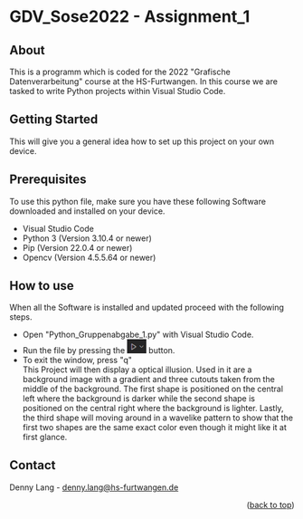 # GDV_Sose2022 - Assignment_1

<!-- ABOUT -->
## About
This is a programm which is coded for the 2022 "Grafische Datenverarbeitung" course at the HS-Furtwangen. In this course we are tasked to write Python projects within Visual Studio Code.

<!-- GETTING STARTED -->
## Getting Started
This will give you a general idea how to set up this project on your own device.


## Prerequisites
To use this python file, make sure you have these following Software downloaded and installed on your device.

* Visual Studio Code
* Python 3 (Version 3.10.4 or newer)
* Pip (Version 22.0.4 or newer)
* Opencv (Version 4.5.5.64 or newer)

<!-- HOW TO USE -->
## How to use
When all the Software is installed and updated proceed with the following steps.
* Open "Python_Gruppenabgabe_1.py" with Visual Studio Code.
* Run the file by pressing the <img width="34" alt="Button" src="https://raw.githubusercontent.com/idaxe/GDV_Sose2022/main/Button.png">  button. 
* To exit the window, press "q" <br>
This Project will then display a optical illusion. Used in it are a background image with a gradient and three cutouts taken from the middle of the background. The first shape is positioned on the central left where the background is darker while the second shape is positioned on the central right where the background is lighter. Lastly, the third shape will moving around in a wavelike pattern to show that the first two shapes are the same exact color even though it might like it at first glance.

<!-- CONTACT -->
## Contact

Denny Lang - denny.lang@hs-furtwangen.de

<p align="right">(<a href="#top">back to top</a>)</p>